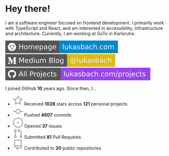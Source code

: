 # Hey there!

I am a software engineer focused on frontend development. I primarily work with TypeScript and React, and am interested in accessibility, infrastructure and architecture. Currently, I am working at GoTo in Karlsruhe.

[![Homepage](./icons/homepage.svg)](https://lukasbach.com)
[![Medium Blog](./icons/medium.svg)](https://medium.com/@lukasbach)
[![My Projects](./icons/projects.svg)](https://lukasbach.com/projects)

I joined GitHub **10** years ago. Since then, I...

- ![](./icons/star.svg) Received **1028** stars across **121** personal projects
- ![](./icons/commit.svg) Pushed **4607** commits
- ![](./icons/issues.svg) Opened **37** issues
- ![](./icons/pr.svg) Submitted **81** Pull Requests
- ![](./icons/repo.svg) Contributed to **20** public repositories
